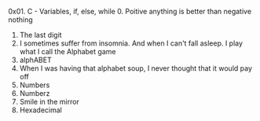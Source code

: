 0x01. C - Variables, if, else, while
0. Poitive anything is better than negative nothing
1. The last digit
2. I sometimes suffer from insomnia. And when I can't fall asleep. I play what I call the Alphabet game
3. alphABET
4. When I was having that alphabet soup, I never thought that it would pay off
5. Numbers
6. Numberz
7. Smile in the mirror
8. Hexadecimal
